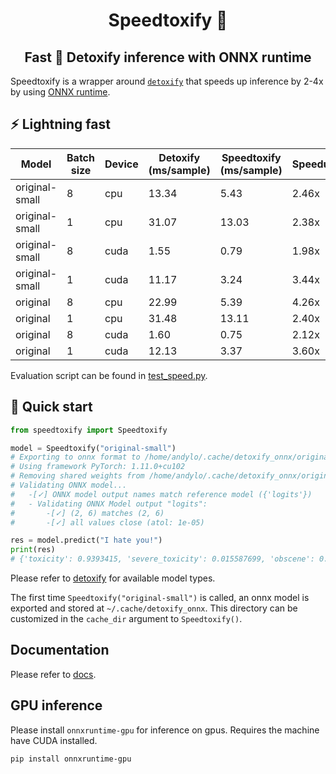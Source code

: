 <div align="center">

# Speedtoxify :rocket:

## Fast :speak_no_evil: Detoxify inference with ONNX runtime

</div>

Speedtoxify is a wrapper around [`detoxify`](https://github.com/unitaryai/detoxify) 
that speeds up inference by 2-4x by using [ONNX runtime](https://github.com/microsoft/onnxruntime). 

## :zap: Lightning fast

| Model          | Batch size | Device | Detoxify (ms/sample) | Speedtoxify (ms/sample) | Speedup |
| -------------- | ---------- | ------ | -------------------- | ----------------------- | ------- |
| original-small | 8          | cpu    | 13.34                | 5.43                    | 2.46x   |
| original-small | 1          | cpu    | 31.07                | 13.03                   | 2.38x   |
| original-small | 8          | cuda   | 1.55                 | 0.79                    | 1.98x   |
| original-small | 1          | cuda   | 11.17                | 3.24                    | 3.44x   |
| original       | 8          | cpu    | 22.99                | 5.39                    | 4.26x   |
| original       | 1          | cpu    | 31.48                | 13.11                   | 2.40x   |
| original       | 8          | cuda   | 1.60                 | 0.75                    | 2.12x   |
| original       | 1          | cuda   | 12.13                | 3.37                    | 3.60x   |

Evaluation script can be found in [test_speed.py](tests/test_speed.py).

## :star2: Quick start

```python
from speedtoxify import Speedtoxify

model = Speedtoxify("original-small")
# Exporting to onnx format to /home/andylo/.cache/detoxify_onnx/original-small.onnx...
# Using framework PyTorch: 1.11.0+cu102
# Removing shared weights from /home/andylo/.cache/detoxify_onnx/original-small.onnx...
# Validating ONNX model...
# 	-[✓] ONNX model output names match reference model ({'logits'})
# 	- Validating ONNX Model output "logits":
# 		-[✓] (2, 6) matches (2, 6)
# 		-[✓] all values close (atol: 1e-05)

res = model.predict("I hate you!")
print(res)
# {'toxicity': 0.9393415, 'severe_toxicity': 0.015587699, 'obscene': 0.039672945, 'threat': 0.0733101, 'insult': 0.15676126, 'identity_attack': 0.019178415}
```

Please refer to [detoxify](https://github.com/unitaryai/detoxify) for 
available model types. 

The first time `Speedtoxify("original-small")` is called, an onnx model is 
exported and stored at `~/.cache/detoxify_onnx`. 
This directory can be customized in the `cache_dir` argument to 
`Speedtoxify()`.

## Documentation

Please refer to [docs](docs).

## GPU inference

Please install `onnxruntime-gpu` for inference on gpus. Requires the 
machine have CUDA installed.

```terminal
pip install onnxruntime-gpu
```
